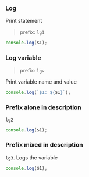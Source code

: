 ### Log

Print statement

> prefix: `lg1`

```js
console.log($1);
```

### Log variable

> prefix: `lgv`

Print variable name and value

```js
console.log(`$1: ${$1}`);
```

### Prefix alone in description

`lg2`

```js
console.log($1);
```

### Prefix mixed in description

`lg3`. Logs the variable

```js
console.log($1);
```